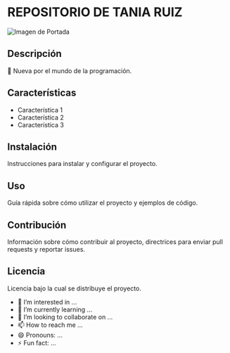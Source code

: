 
# REPOSITORIO DE TANIA RUIZ
![Imagen de Portada]()
## Descripción
👋 Nueva por el mundo de la programación.
## Características
- Característica 1
- Característica 2
- Característica 3
## Instalación
Instrucciones para instalar y configurar el proyecto.
## Uso
Guía rápida sobre cómo utilizar el proyecto y ejemplos de código.
## Contribución
Información sobre cómo contribuir al proyecto, directrices para enviar pull requests y reportar issues.
## Licencia
Licencia bajo la cual se distribuye el proyecto.


- 👀 I’m interested in ...
- 🌱 I’m currently learning ...
- 💞️ I’m looking to collaborate on ...
- 📫 How to reach me ...
- 😄 Pronouns: ...
- ⚡ Fun fact: ...
<!---
Tanruiga/Tanruiga is a ✨ special ✨ repository because its `README.md` (this file) appears on your GitHub profile.
You can click the Preview link to take a look at your changes.
--->
